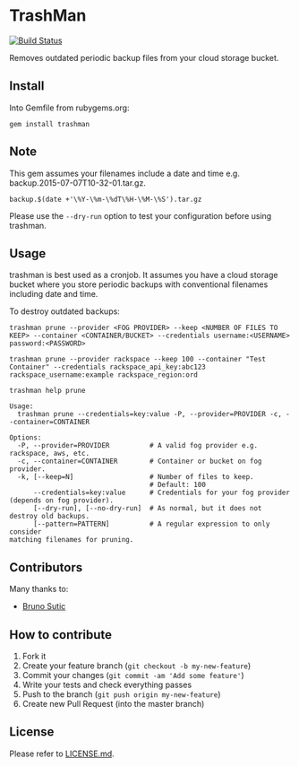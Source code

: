 # TrashMan

[![Build
Status](https://travis-ci.org/idealprojectgroup/trashman.svg?branch=master)](https://travis-ci.org/idealprojectgroup/trashman)

Removes outdated periodic backup files from your cloud storage bucket.

## Install

Into Gemfile from rubygems.org:

```
gem install trashman
```

## Note

This gem assumes your filenames include a date and time e.g. backup.2015-07-07T10-32-01.tar.gz.

```
backup.$(date +'\%Y-\%m-\%dT\%H-\%M-\%S').tar.gz
```

Please use the `--dry-run` option to test your configuration before using trashman.

## Usage

trashman is best used as a cronjob. It assumes you have a cloud storage bucket where you store periodic backups with conventional filenames including date and time.

To destroy outdated backups:

```
trashman prune --provider <FOG PROVIDER> --keep <NUMBER OF FILES TO KEEP> --container <CONTAINER/BUCKET> --credentials username:<USERNAME> password:<PASSWORD>

trashman prune --provider rackspace --keep 100 --container "Test Container" --credentials rackspace_api_key:abc123 rackspace_username:example rackspace_region:ord

trashman help prune

Usage:
  trashman prune --credentials=key:value -P, --provider=PROVIDER -c, --container=CONTAINER

Options:
  -P, --provider=PROVIDER          # A valid fog provider e.g. rackspace, aws, etc.
  -c, --container=CONTAINER        # Container or bucket on fog provider.
  -k, [--keep=N]                   # Number of files to keep.
                                   # Default: 100
      --credentials=key:value      # Credentials for your fog provider (depends on fog provider).
      [--dry-run], [--no-dry-run]  # As normal, but it does not destroy old backups.
      [--pattern=PATTERN]          # A regular expression to only consider
matching filenames for pruning.
```

## Contributors

Many thanks to:

- [Bruno Sutic](https://github.com/bruno-)

## How to contribute

1. Fork it
2. Create your feature branch (`git checkout -b my-new-feature`)
3. Commit your changes (`git commit -am 'Add some feature'`)
4. Write your tests and check everything passes
5. Push to the branch (`git push origin my-new-feature`)
6. Create new Pull Request (into the master branch)

## License

Please refer to [LICENSE.md](https://github.com/idealprojectgroup/trashman/blob/master/LICENSE).
